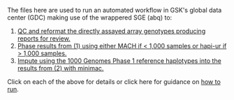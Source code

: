 The files here are used to run an automated workflow in GSK's global data center (GDC) making use of the wrappered SGE (abq) to:

1. [QC and reformat the directly assayed array genotypes producing reports for review.](https://github.com/StatGenPRD/GWASImputationPipeline/blob/master/pre-imputation_QC.md)
2. [Phase results from (1) using either MACH if < 1,000 samples or hapi-ur if > 1,000 samples.](https://github.com/StatGenPRD/GWASImputationPipeline/blob/master/phasing.md)
3. [Impute using the 1000 Genomes Phase 1 reference haplotypes into the results from (2) with minimac.](https://github.com/StatGenPRD/GWASImputationPipeline/blob/master/imputation.md) 

Click on each of the above for details or click here for guidance on [how to run](https://github.com/StatGenPRD/GWASImputationPipeline/blob/master/HowToRun.md).
